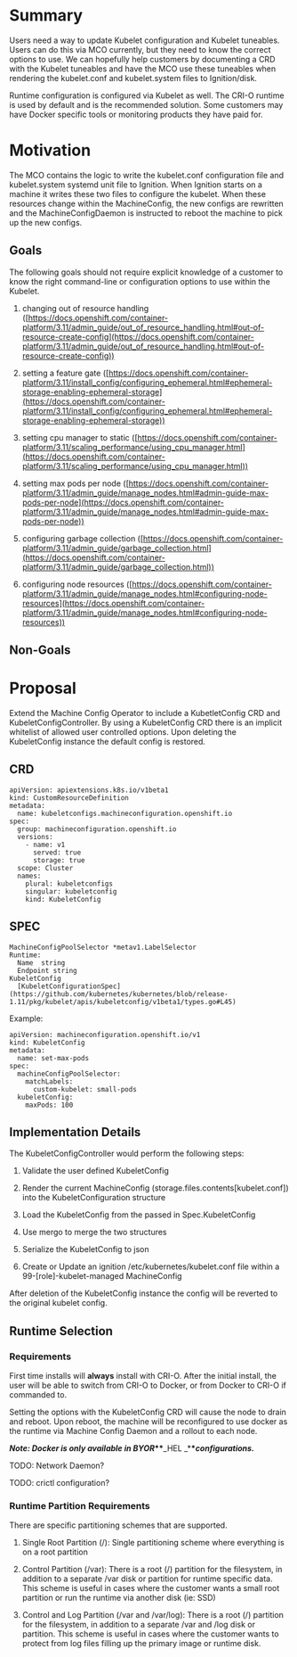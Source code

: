 # Summary

Users need a way to update Kubelet configuration and Kubelet tuneables. Users can do this via MCO currently, but they need to know the correct options to use. We can hopefully help customers by documenting a CRD with the Kubelet tuneables and have the MCO use these tuneables when rendering the kubelet.conf and kubelet.system files to Ignition/disk.

Runtime configuration is configured via Kubelet as well. The CRI-O runtime is used by default and is the recommended solution. Some customers may have Docker specific tools or monitoring products they have paid for.

# Motivation

The MCO contains the logic to write the kubelet.conf configuration file and kubelet.system systemd unit file to Ignition. When Ignition starts on a machine it writes these two files to configure the kubelet. When these resources change within the MachineConfig, the new configs are rewritten and the MachineConfigDaemon is instructed to reboot the machine to pick up the new configs.

## Goals

The following goals should not require explicit knowledge of a customer to know the right command-line or configuration options to use within the Kubelet.

1. changing out of resource handling ([https://docs.openshift.com/container-platform/3.11/admin_guide/out_of_resource_handling.html#out-of-resource-create-config](https://docs.openshift.com/container-platform/3.11/admin_guide/out_of_resource_handling.html#out-of-resource-create-config))

2. setting a feature gate ([https://docs.openshift.com/container-platform/3.11/install_config/configuring_ephemeral.html#ephemeral-storage-enabling-ephemeral-storage](https://docs.openshift.com/container-platform/3.11/install_config/configuring_ephemeral.html#ephemeral-storage-enabling-ephemeral-storage))

3. setting cpu manager to static ([https://docs.openshift.com/container-platform/3.11/scaling_performance/using_cpu_manager.html](https://docs.openshift.com/container-platform/3.11/scaling_performance/using_cpu_manager.html))

4. setting max pods per node ([https://docs.openshift.com/container-platform/3.11/admin_guide/manage_nodes.html#admin-guide-max-pods-per-node](https://docs.openshift.com/container-platform/3.11/admin_guide/manage_nodes.html#admin-guide-max-pods-per-node))

5. configuring garbage collection ([https://docs.openshift.com/container-platform/3.11/admin_guide/garbage_collection.html](https://docs.openshift.com/container-platform/3.11/admin_guide/garbage_collection.html))

6. configuring node resources ([https://docs.openshift.com/container-platform/3.11/admin_guide/manage_nodes.html#configuring-node-resources](https://docs.openshift.com/container-platform/3.11/admin_guide/manage_nodes.html#configuring-node-resources))

## Non-Goals

# Proposal

Extend the Machine Config Operator to include a KubetletConfig CRD and KubeletConfigController. By using a KubeletConfig CRD there is an implicit whitelist of allowed user controlled options. Upon deleting the KubeletConfig instance the default config is restored.

## CRD

```
apiVersion: apiextensions.k8s.io/v1beta1
kind: CustomResourceDefinition
metadata:
  name: kubeletconfigs.machineconfiguration.openshift.io
spec:
  group: machineconfiguration.openshift.io
  versions:
    - name: v1
      served: true
      storage: true
  scope: Cluster
  names:
    plural: kubeletconfigs
    singular: kubeletconfig
    kind: KubeletConfig
```

## SPEC

```
MachineConfigPoolSelector *metav1.LabelSelector
Runtime:
  Name  string
  Endpoint string
KubeletConfig
  [KubeletConfigurationSpec](https://github.com/kubernetes/kubernetes/blob/release-1.11/pkg/kubelet/apis/kubeletconfig/v1beta1/types.go#L45)
```

Example:

```
apiVersion: machineconfiguration.openshift.io/v1
kind: KubeletConfig
metadata:
  name: set-max-pods
spec:
  machineConfigPoolSelector:
    matchLabels:
      custom-kubelet: small-pods
  kubeletConfig:
    maxPods: 100
```

## Implementation Details

The KubeletConfigController would perform the following steps:

1. Validate the user defined KubeletConfig

2. Render the current MachineConfig (storage.files.contents[kubelet.conf]) into the KubeletConfiguration structure

3. Load the KubeletConfig from the passed in Spec.KubeletConfig

4. Use mergo to merge the two structures

5. Serialize the KubeletConfig to json

6. Create or Update an ignition /etc/kubernetes/kubelet.conf file within a 99-[role]-kubelet-managed MachineConfig

After deletion of the KubeletConfig instance the config will be reverted to the original kubelet config.

## Runtime Selection

### Requirements

First time installs will **always** install with CRI-O. After the initial install, the user will be able to switch from CRI-O to Docker, or from Docker to CRI-O if commanded to.

Setting the options with the KubeletConfig CRD will cause the node to drain and reboot. Upon reboot, the machine will be reconfigured to use docker as the runtime via Machine Config Daemon and a rollout to each node.

**_Note: Docker is only available in BYOR_\*\***_HEL _\***\*_configurations._**

TODO: Network Daemon?

TODO: crictl configuration?

### Runtime Partition Requirements

There are specific partitioning schemes that are supported.

1. Single Root Partition (/): Single partitioning scheme where everything is on a root partition

2. Control Partition (/var): There is a root (/) partition for the filesystem, in addition to a separate /var disk or partition for runtime specific data. This scheme is useful in cases where the customer wants a small root partition or run the runtime via another disk (ie: SSD)

3. Control and Log Partition (/var and /var/log): There is a root (/) partition for the filesystem, in addition to a separate /var and /log disk or partition. This scheme is useful in cases where the customer wants to protect from log files filling up the primary image or runtime disk.
